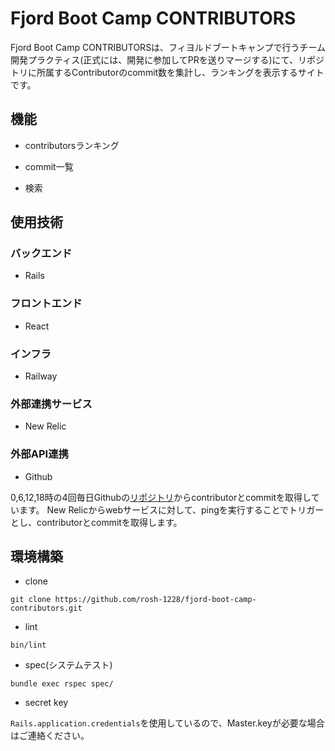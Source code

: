 # Fjord Boot Camp CONTRIBUTORS
Fjord Boot Camp CONTRIBUTORSは、フィヨルドブートキャンプで行うチーム開発プラクティス(正式には、開発に参加してPRを送りマージする)にて、リポジトリに所属するContributorのcommit数を集計し、ランキングを表示するサイトです。

## 機能
- contributorsランキング

- commit一覧

- 検索

## 使用技術
### バックエンド
- Rails
### フロントエンド
- React
### インフラ
- Railway
### 外部連携サービス
- New Relic
### 外部API連携
- Github

0,6,12,18時の4回毎日Githubの[リポジトリ](https://github.com/fjordllc/bootcamp)からcontributorとcommitを取得しています。
New Relicからwebサービスに対して、pingを実行することでトリガーとし、contributorとcommitを取得します。

## 環境構築
- clone
```
git clone https://github.com/rosh-1228/fjord-boot-camp-contributors.git
```
- lint
```
bin/lint
```
- spec(システムテスト)
```
bundle exec rspec spec/
```
- secret key

`Rails.application.credentials`を使用しているので、Master.keyが必要な場合はご連絡ください。
